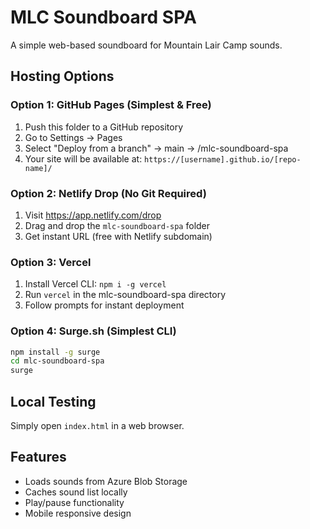 # MLC Soundboard SPA

A simple web-based soundboard for Mountain Lair Camp sounds.

## Hosting Options

### Option 1: GitHub Pages (Simplest & Free)
1. Push this folder to a GitHub repository
2. Go to Settings → Pages
3. Select "Deploy from a branch" → main → /mlc-soundboard-spa
4. Your site will be available at: `https://[username].github.io/[repo-name]/`

### Option 2: Netlify Drop (No Git Required)
1. Visit https://app.netlify.com/drop
2. Drag and drop the `mlc-soundboard-spa` folder
3. Get instant URL (free with Netlify subdomain)

### Option 3: Vercel
1. Install Vercel CLI: `npm i -g vercel`
2. Run `vercel` in the mlc-soundboard-spa directory
3. Follow prompts for instant deployment

### Option 4: Surge.sh (Simplest CLI)
```bash
npm install -g surge
cd mlc-soundboard-spa
surge
```

## Local Testing
Simply open `index.html` in a web browser.

## Features
- Loads sounds from Azure Blob Storage
- Caches sound list locally
- Play/pause functionality
- Mobile responsive design